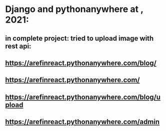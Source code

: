 

# Django and pythonanywhere at , 2021:

## in complete project: tried to upload image with rest api:

## https://arefinreact.pythonanywhere.com/blog/

## https://arefinreact.pythonanywhere.com/

## https://arefinreact.pythonanywhere.com/blog/upload

## https://arefinreact.pythonanywhere.com/admin




